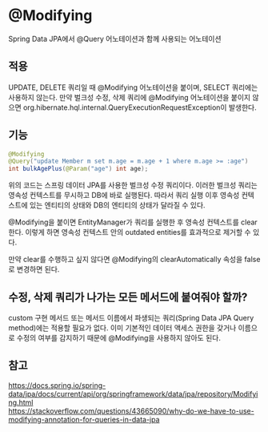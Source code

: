 # @Modifying
Spring Data JPA에서 @Query 어노테이션과 함께 사용되는 어노테이션

## 적용
UPDATE, DELETE 쿼리일 때 @Modifying 어노테이션을 붙이며, SELECT 쿼리에는 사용하지 않는다. 만약 벌크성 수정, 삭제 쿼리에 @Modifying 어노테이션을 붙이지 않으면 org.hibernate.hql.internal.QueryExecutionRequestException이 발생한다.

## 기능
```java
@Modifying
@Query("update Member m set m.age = m.age + 1 where m.age >= :age")
int bulkAgePlus(@Param("age") int age);
```
위의 코드는 스프링 데이터 JPA를 사용한 벌크성 수정 쿼리이다. 이러한 벌크성 쿼리는 영속성 컨텍스트를 무시하고 DB에 바로 실행된다. 따라서 쿼리 실행 이후 영속성 컨텍스트에 있는 엔티티의 상태와 DB의 엔티티의 상태가 달라질 수 있다.  


@Modifying을 붙이면 EntityManager가 쿼리를 실행한 후 영속성 컨텍스트를 clear한다. 이렇게 하면 영속성 컨텍스트 안의 outdated entities를 효과적으로 제거할 수 있다.    


만약 clear를 수행하고 싶지 않다면 @Modifying의 clearAutomatically 속성을 false로 변경하면 된다.  

## 수정, 삭제 쿼리가 나가는 모든 메서드에 붙여줘야 할까?
custom 구현 메서드 또는 메서드 이름에서 파생되는 쿼리(Spring Data JPA Query method)에는 적용할 필요가 없다. 이미 기본적인 데이터 액세스 권한을 갖거나 이름으로 수정의 여부를 감지하기 때문에 @Modifying을 사용하지 않아도 된다. 

## 참고
https://docs.spring.io/spring-data/jpa/docs/current/api/org/springframework/data/jpa/repository/Modifying.html  
https://stackoverflow.com/questions/43665090/why-do-we-have-to-use-modifying-annotation-for-queries-in-data-jpa  
